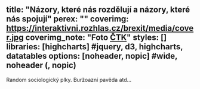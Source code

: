 title: "Názory, které nás rozdělují a názory, které nás spojují"
perex: ""
coverimg: https://interaktivni.rozhlas.cz/brexit/media/cover.jpg
coverimg_note: "Foto <a href='https://ctk.cz'>ČTK</a>"
styles: []
libraries: [highcharts] #jquery, d3, highcharts, datatables
options: [noheader, nopic] #wide, noheader (, nopic)
---

<wide>
<div id="seldiv"></div>
<div id="postoje"></div>
</wide>

Random sociologický plky. Buržoazní pavěda atd...

<wide>
<div id="r01_z3"></div>
</wide>